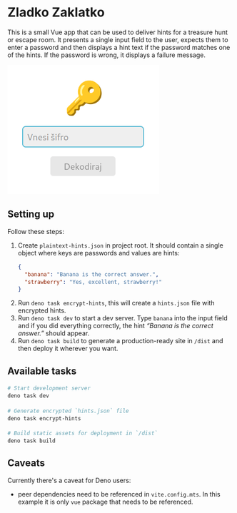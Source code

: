 # Zladko Zaklatko

This is a small Vue app that can be used to deliver hints for a treasure hunt or
escape room. It presents a single input field to the user, expects them to enter
a password and then displays a hint text if the password matches one of the
hints. If the password is wrong, it displays a failure message.

![Screenshot of app UI](/screenshot.png?raw=true)

## Setting up

Follow these steps:

1. Create `plaintext-hints.json` in project root. It should contain a single
   object where keys are passwords and values are hints:
   ```json
   {
     "banana": "Banana is the correct answer.",
     "strawberry": "Yes, excellent, strawberry!"
   }
   ```
2. Run `deno task encrypt-hints`, this will create a `hints.json` file with
   encrypted hints.
3. Run `deno task dev` to start a dev server. Type `banana` into the input field
   and if you did everything correctly, the hint _“Banana is the correct
   answer.”_ should appear.
4. Run `deno task build` to generate a production-ready site in `/dist` and then
   deploy it wherever you want.

## Available tasks

```sh
# Start development server
deno task dev

# Generate encrypted `hints.json` file
deno task encrypt-hints

# Build static assets for deployment in `/dist`
deno task build
```

## Caveats

Currently there's a caveat for Deno users:

- peer dependencies need to be referenced in `vite.config.mts`. In this example
  it is only `vue` package that needs to be referenced.
